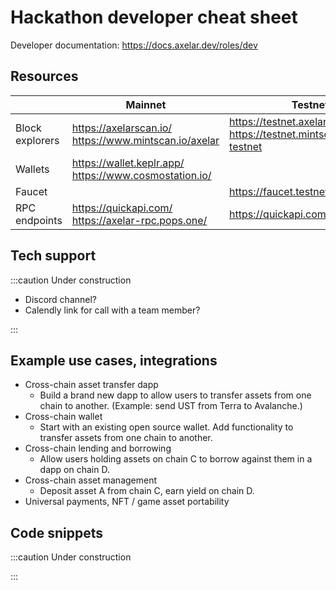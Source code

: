 # Hackathon developer cheat sheet

Developer documentation: https://docs.axelar.dev/roles/dev

## Resources

|                 | Mainnet                                                      | Testnet                                                                         |
| --------------- | ------------------------------------------------------------ | ------------------------------------------------------------------------------- |
| Block explorers | https://axelarscan.io/ <br/> https://www.mintscan.io/axelar  | https://testnet.axelarscan.io/ <br/> https://testnet.mintscan.io/axelar-testnet |
| Wallets         | https://wallet.keplr.app/ <br/> https://www.cosmostation.io/ |                                                                                 |
| Faucet          |                                                              | https://faucet.testnet.axelar.dev/                                              |
| RPC endpoints   | https://quickapi.com/ <br/> https://axelar-rpc.pops.one/     | https://quickapi.com/                                                           |

## Tech support

:::caution Under construction

- Discord channel?
- Calendly link for call with a team member?

:::

## Example use cases, integrations

- Cross-chain asset transfer dapp
  - Build a brand new dapp to allow users to transfer assets from one chain to another. (Example: send UST from Terra to Avalanche.)
- Cross-chain wallet
  - Start with an existing open source wallet. Add functionality to transfer assets from one chain to another.
- Cross-chain lending and borrowing
  - Allow users holding assets on chain C to borrow against them in a dapp on chain D.
- Cross-chain asset management
  - Deposit asset A from chain C, earn yield on chain D.
- Universal payments, NFT / game asset portability

## Code snippets

:::caution Under construction

:::
